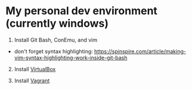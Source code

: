 # My personal dev environment (currently windows)

1. Install Git Bash, ConEmu, and vim

 - don't forget syntax highlighting: https://spinspire.com/article/making-vim-syntax-highlighting-work-inside-git-bash

2. Install [VirtualBox](https://www.virtualbox.org/)

3. Install [Vagrant](https://www.vagrantup.com/)
